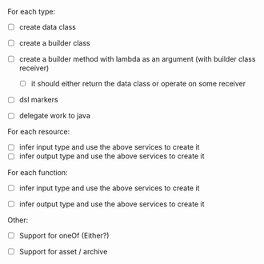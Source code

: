 For each type:

- [ ] create data class
- [ ] create a builder class
- [ ] create a builder method with lambda as an argument (with builder class receiver)
  - [ ] it should either return the data class or operate on some receiver
- [ ] dsl markers
- [ ] delegate work to java


For each resource:

- [ ] infer input type and use the above services to create it
- [ ] infer output type and use the above services to create it

For each function:

- [ ] infer input type and use the above services to create it
- [ ] infer output type and use the above services to create it


Other:

- [ ] Support for oneOf (Either?)
- [ ] Support for asset / archive

